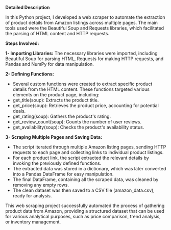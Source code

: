 **Detailed Description**

In this Python project, I developed a web scraper to automate the extraction of product details from Amazon listings across multiple pages. The main tools used were the Beautiful Soup and Requests libraries, which facilitated the parsing of HTML content and HTTP requests.

**Steps Involved:**

**1- Importing Libraries:**
The necessary libraries were imported, including Beautiful Soup for parsing HTML, Requests for making HTTP requests, and Pandas and NumPy for data manipulation.

**2- Defining Functions:**
- Several custom functions were created to extract specific product details from the HTML content. These functions targeted various elements on the product page, including:
- get_title(soup): Extracts the product title.
- get_price(soup): Retrieves the product price, accounting for potential deals.
- get_rating(soup): Gathers the product's rating.
- get_review_count(soup): Counts the number of user reviews.
- get_availability(soup): Checks the product's availability status.

**3- Scraping Multiple Pages and Saving Data:**
- The script iterated through multiple Amazon listing pages, sending HTTP requests to each page and collecting links to individual product listings.
- For each product link, the script extracted the relevant details by invoking the previously defined functions.
- The extracted data was stored in a dictionary, which was later converted into a Pandas DataFrame for easy manipulation.
- The final DataFrame, containing all the scraped data, was cleaned by removing any empty rows.
- The clean dataset was then saved to a CSV file (amazon_data.csv), ready for analysis.

This web scraping project successfully automated the process of gathering product data from Amazon, providing a structured dataset that can be used for various analytical purposes, such as price comparison, trend analysis, or inventory management.
